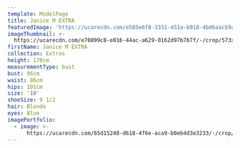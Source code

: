 ```yaml
---
template: ModelPage
title: Janice M EXTRA
featuredImage: 'https://ucarecdn.com/e585e6f8-3331-451a-b918-4bd6aacb9cdb/'
imageThumbnail: >-
  https://ucarecdn.com/e70899c8-e016-44ac-a629-0162d97b7b7f/-/crop/573x852/44,63/-/preview/
firstName: Janice M EXTRA
collection: Extras
height: 170cm
measurementType: bust
bust: 96cm
waist: 86cm
hips: 101cm
size: '10'
shoeSize: 9 1/2
hair: Blonde
eyes: Blue
imagePortfolio:
  - image: >-
      https://ucarecdn.com/65d15248-d618-4f6e-aca9-b0eb4d3e3233/-/crop/559x847/44,61/-/preview/
---
```


